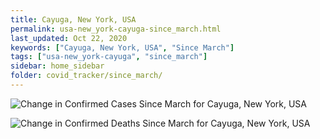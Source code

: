 ```yaml
---
title: Cayuga, New York, USA
permalink: usa-new_york-cayuga-since_march.html
last_updated: Oct 22, 2020
keywords: ["Cayuga, New York, USA", "Since March"]
tags: ["usa-new_york-cayuga", "since_march"]
sidebar: home_sidebar
folder: covid_tracker/since_march/
---
```


![Change in Confirmed Cases Since March for Cayuga, New York, USA](images/graphs/usa-new_york-cayuga-delta_confirmed-since_march_graph.png)

![Change in Confirmed Deaths Since March for Cayuga, New York, USA](images/graphs/usa-new_york-cayuga-delta_deaths-since_march_graph.png)
